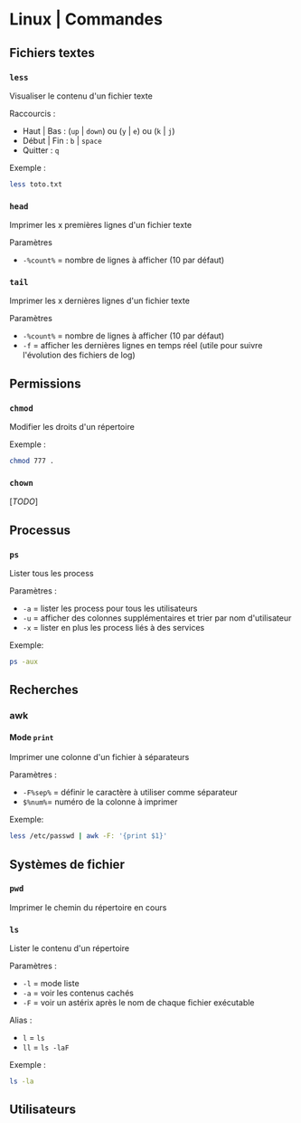 # Linux | Commandes

## Fichiers textes

### `less`

Visualiser le contenu d'un fichier texte

Raccourcis :

* Haut | Bas : (`up` | `down`) ou (`y` | `e`) ou (`k` | `j`)
* Début | Fin : `b` | `space`
* Quitter : `q`

Exemple :

```bash
less toto.txt
```

### `head`

Imprimer les x premières lignes d'un fichier texte

Paramètres

* `-%count%` = nombre de lignes à afficher (10 par défaut)

### `tail`

Imprimer les x dernières lignes d'un fichier texte

Paramètres

* `-%count%` = nombre de lignes à afficher (10 par défaut)
* `-f` = afficher les dernières lignes en temps réel (utile pour suivre l'évolution des fichiers de log)

## Permissions

### `chmod`

Modifier les droits d'un répertoire

Exemple :

```bash
chmod 777 .
```

### `chown`

[_TODO_]

## Processus

### `ps`

Lister tous les process

Paramètres :

* `-a` = lister les process pour tous les utilisateurs
* `-u` = afficher des colonnes supplémentaires et trier par nom d'utilisateur
* `-x` = lister en plus les process liés à des services

Exemple:

```bash
ps -aux
```

## Recherches

### awk

#### Mode `print`

Imprimer une colonne d'un fichier à séparateurs

Paramètres :

* `-F%sep%` = définir le caractère à utiliser comme séparateur
* `$%num%`= numéro de la colonne à imprimer

Exemple:

```bash
less /etc/passwd | awk -F: '{print $1}'
```

## Systèmes de fichier

### `pwd`

Imprimer le chemin du répertoire en cours

### `ls`

Lister le contenu d'un répertoire

Paramètres :

* `-l` = mode liste
* `-a` = voir les contenus cachés
* `-F` = voir un astérix après le nom de chaque fichier exécutable

Alias :

* `l` = `ls`
* `ll` = `ls -laF`

Exemple :

```bash
ls -la
```

## Utilisateurs
